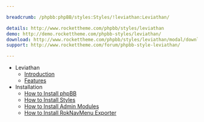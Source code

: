```yaml
---

breadcrumb: /phpbb:phpBB/styles:Styles/!leviathan:Leviathan/

details: http://www.rockettheme.com/phpbb/styles/leviathan
demo: http://demo.rockettheme.com/phpbb-styles/leviathan/
download: http://www.rockettheme.com/phpbb/styles/leviathan/modal/downloads
support: http://www.rockettheme.com/forum/phpbb-style-leviathan/

---
```


* Leviathan
	* [Introduction](INDEX.md#introduction)
	* [Features](INDEX.md#features)
* Installation
	* [How to Install phpBB](../../start/install.md)
	* [How to Install Styles](../../start/styles.md)
	* [How to Install Admin Modules](../../start/styles.md#installing-administrative-modules)
	* [How to Install RokNavMenu Exporter](../../modules/roknavmenu.md)